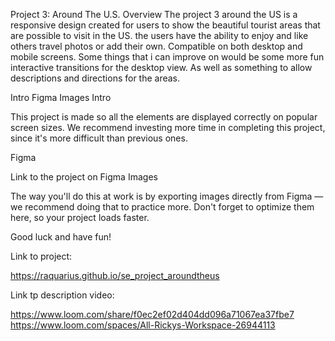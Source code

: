Project 3: Around The U.S.
Overview
The project 3 around the US is a responsive design created for users to show the beautiful tourist areas that are possible to visit in the US. the users have the ability to enjoy and like others travel photos or add their own. Compatible on both desktop and mobile screens. Some things that i can improve on would be some more fun interactive transitions for the desktop view. As well as something to allow descriptions and directions for the areas.

Intro
Figma
Images
Intro

This project is made so all the elements are displayed correctly on popular screen sizes. We recommend investing more time in completing this project, since it's more difficult than previous ones.

Figma

Link to the project on Figma
Images

The way you'll do this at work is by exporting images directly from Figma — we recommend doing that to practice more. Don't forget to optimize them here, so your project loads faster.

Good luck and have fun!

Link to project:

https://raquarius.github.io/se_project_aroundtheus

Link tp description video:

https://www.loom.com/share/f0ec2ef02d404dd096a71067ea37fbe7 https://www.loom.com/spaces/All-Rickys-Workspace-26944113
